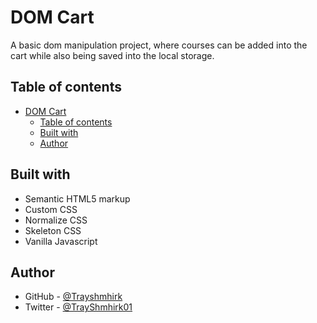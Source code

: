 # DOM Cart 

A basic dom manipulation project, where courses can be added into the cart while also being saved into the local storage.

## Table of contents
- [DOM Cart](#dom-cart)
  - [Table of contents](#table-of-contents)
  - [Built with](#built-with)
  - [Author](#author)

## Built with

- Semantic HTML5 markup
- Custom CSS
- Normalize CSS
- Skeleton CSS
- Vanilla Javascript


## Author

- GitHub - [@Trayshmhirk](https://github.com/Trayshmhirk)
- Twitter - [@TrayShmhirk01](https://www.twitter.com/TrayShmhirk01)


